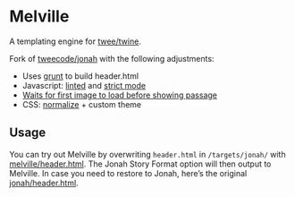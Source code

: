 # Melville

A templating engine for [twee/twine](http://gimcrackd.com/etc/src/).

Fork of [tweecode/jonah](https://github.com/tweecode/jonah) with the following adjustments:

* Uses [grunt](https://github.com/cowboy/grunt) to build header.html
* Javascript: [linted](http://www.jshint.com/) and [strict mode](https://developer.mozilla.org/en-US/docs/JavaScript/Reference/Functions_and_function_scope/Strict_mode)
* [Waits for first image to load before showing passage](https://github.com/monospaced/melville/blob/c6de78e1fc2613a05facb24930439b15f0f17ee2/history.js#L156)
* CSS: [normalize](http://necolas.github.com/normalize.css/) + custom theme

## Usage

You can try out Melville by overwriting `header.html` in `/targets/jonah/` with [melville/header.html](https://github.com/monospaced/melville/blob/master/header.html). The Jonah Story Format option will then output to Melville. In case you need to restore to Jonah, here’s the original [jonah/header.html](https://github.com/tweecode/jonah/blob/master/header.html).
